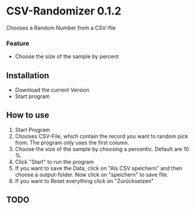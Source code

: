 # CSV-Randomizer 0.1.2
Chooses a Random Number from a CSV-file

### Feature
- Choose the size of the sample by percent

## Installation
- Download the current Version
- Start program
## How to use
1. Start Program
2. Chooses CSV-File, which contain the record you want to random pick from. The program only uses the first column.
3. Choose the size of the sample by choosing a percentic. Default are 10 %.
4. Click "Start" to run the program
5. If you want to save the Data, click on "Als CSV speichern" and then choose a output-folder. Now click on "speichern" to save file.
6. If you want to Reset everything click on "Zurücksetzen" 
## TODO
